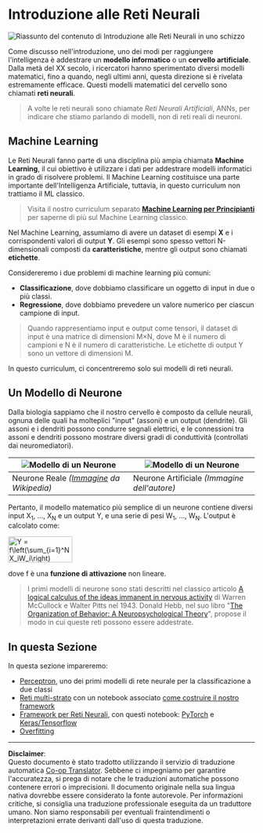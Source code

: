 <!--
CO_OP_TRANSLATOR_METADATA:
{
  "original_hash": "5abc5f7978919be90cd313f0c20e8228",
  "translation_date": "2025-09-07T14:31:52+00:00",
  "source_file": "lessons/3-NeuralNetworks/README.md",
  "language_code": "it"
}
-->
# Introduzione alle Reti Neurali

![Riassunto del contenuto di Introduzione alle Reti Neurali in uno schizzo](../../../../translated_images/ai-neuralnetworks.1c687ae40bc86e834f497844866a26d3e0886650a67a4bbe29442e2f157d3b18.it.png)

Come discusso nell'introduzione, uno dei modi per raggiungere l'intelligenza è addestrare un **modello informatico** o un **cervello artificiale**. Dalla metà del XX secolo, i ricercatori hanno sperimentato diversi modelli matematici, fino a quando, negli ultimi anni, questa direzione si è rivelata estremamente efficace. Questi modelli matematici del cervello sono chiamati **reti neurali**.

> A volte le reti neurali sono chiamate *Reti Neurali Artificiali*, ANNs, per indicare che stiamo parlando di modelli, non di reti reali di neuroni.

## Machine Learning

Le Reti Neurali fanno parte di una disciplina più ampia chiamata **Machine Learning**, il cui obiettivo è utilizzare i dati per addestrare modelli informatici in grado di risolvere problemi. Il Machine Learning costituisce una parte importante dell'Intelligenza Artificiale, tuttavia, in questo curriculum non trattiamo il ML classico.

> Visita il nostro curriculum separato **[Machine Learning per Principianti](http://github.com/microsoft/ml-for-beginners)** per saperne di più sul Machine Learning classico.

Nel Machine Learning, assumiamo di avere un dataset di esempi **X** e i corrispondenti valori di output **Y**. Gli esempi sono spesso vettori N-dimensionali composti da **caratteristiche**, mentre gli output sono chiamati **etichette**.

Considereremo i due problemi di machine learning più comuni:

* **Classificazione**, dove dobbiamo classificare un oggetto di input in due o più classi.
* **Regressione**, dove dobbiamo prevedere un valore numerico per ciascun campione di input.

> Quando rappresentiamo input e output come tensori, il dataset di input è una matrice di dimensioni M×N, dove M è il numero di campioni e N è il numero di caratteristiche. Le etichette di output Y sono un vettore di dimensioni M.

In questo curriculum, ci concentreremo solo sui modelli di reti neurali.

## Un Modello di Neurone

Dalla biologia sappiamo che il nostro cervello è composto da cellule neurali, ognuna delle quali ha molteplici "input" (assoni) e un output (dendrite). Gli assoni e i dendriti possono condurre segnali elettrici, e le connessioni tra assoni e dendriti possono mostrare diversi gradi di conduttività (controllati dai neuromediatori).

![Modello di un Neurone](../../../../translated_images/synapse-wikipedia.ed20a9e4726ea1c6a3ce8fec51c0b9bec6181946dca0fe4e829bc12fa3bacf01.it.jpg) | ![Modello di un Neurone](../../../../translated_images/artneuron.1a5daa88d20ebe6f5824ddb89fba0bdaaf49f67e8230c1afbec42909df1fc17e.it.png)
----|----
Neurone Reale *([Immagine](https://en.wikipedia.org/wiki/Synapse#/media/File:SynapseSchematic_lines.svg) da Wikipedia)* | Neurone Artificiale *(Immagine dell'autore)*

Pertanto, il modello matematico più semplice di un neurone contiene diversi input X<sub>1</sub>, ..., X<sub>N</sub> e un output Y, e una serie di pesi W<sub>1</sub>, ..., W<sub>N</sub>. L'output è calcolato come:

<img src="images/netout.png" alt="Y = f\left(\sum_{i=1}^N X_iW_i\right)" width="131" height="53" align="center"/>

dove f è una **funzione di attivazione** non lineare.

> I primi modelli di neurone sono stati descritti nel classico articolo [A logical calculus of the ideas immanent in nervous activity](https://www.cs.cmu.edu/~./epxing/Class/10715/reading/McCulloch.and.Pitts.pdf) di Warren McCullock e Walter Pitts nel 1943. Donald Hebb, nel suo libro "[The Organization of Behavior: A Neuropsychological Theory](https://books.google.com/books?id=VNetYrB8EBoC)", propose il modo in cui queste reti possono essere addestrate.

## In questa Sezione

In questa sezione impareremo:
* [Perceptron](03-Perceptron/README.md), uno dei primi modelli di rete neurale per la classificazione a due classi
* [Reti multi-strato](04-OwnFramework/README.md) con un notebook associato [come costruire il nostro framework](04-OwnFramework/OwnFramework.ipynb)
* [Framework per Reti Neurali](05-Frameworks/README.md), con questi notebook: [PyTorch](05-Frameworks/IntroPyTorch.ipynb) e [Keras/Tensorflow](05-Frameworks/IntroKerasTF.ipynb)
* [Overfitting](../../../../lessons/3-NeuralNetworks/05-Frameworks)

---

**Disclaimer**:  
Questo documento è stato tradotto utilizzando il servizio di traduzione automatica [Co-op Translator](https://github.com/Azure/co-op-translator). Sebbene ci impegniamo per garantire l'accuratezza, si prega di notare che le traduzioni automatiche possono contenere errori o imprecisioni. Il documento originale nella sua lingua nativa dovrebbe essere considerato la fonte autorevole. Per informazioni critiche, si consiglia una traduzione professionale eseguita da un traduttore umano. Non siamo responsabili per eventuali fraintendimenti o interpretazioni errate derivanti dall'uso di questa traduzione.